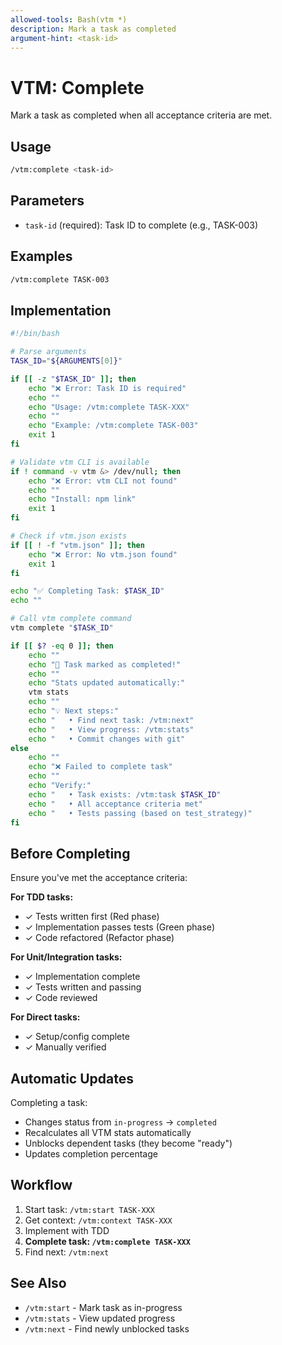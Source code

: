 ```yaml
---
allowed-tools: Bash(vtm *)
description: Mark a task as completed
argument-hint: <task-id>
---
```


# VTM: Complete

Mark a task as completed when all acceptance criteria are met.

## Usage

```bash
/vtm:complete <task-id>
```

## Parameters

- `task-id` (required): Task ID to complete (e.g., TASK-003)

## Examples

```bash
/vtm:complete TASK-003
```

## Implementation

```bash
#!/bin/bash

# Parse arguments
TASK_ID="${ARGUMENTS[0]}"

if [[ -z "$TASK_ID" ]]; then
    echo "❌ Error: Task ID is required"
    echo ""
    echo "Usage: /vtm:complete TASK-XXX"
    echo ""
    echo "Example: /vtm:complete TASK-003"
    exit 1
fi

# Validate vtm CLI is available
if ! command -v vtm &> /dev/null; then
    echo "❌ Error: vtm CLI not found"
    echo ""
    echo "Install: npm link"
    exit 1
fi

# Check if vtm.json exists
if [[ ! -f "vtm.json" ]]; then
    echo "❌ Error: No vtm.json found"
    exit 1
fi

echo "✅ Completing Task: $TASK_ID"
echo ""

# Call vtm complete command
vtm complete "$TASK_ID"

if [[ $? -eq 0 ]]; then
    echo ""
    echo "🎉 Task marked as completed!"
    echo ""
    echo "Stats updated automatically:"
    vtm stats
    echo ""
    echo "💡 Next steps:"
    echo "   • Find next task: /vtm:next"
    echo "   • View progress: /vtm:stats"
    echo "   • Commit changes with git"
else
    echo ""
    echo "❌ Failed to complete task"
    echo ""
    echo "Verify:"
    echo "   • Task exists: /vtm:task $TASK_ID"
    echo "   • All acceptance criteria met"
    echo "   • Tests passing (based on test_strategy)"
fi
```

## Before Completing

Ensure you've met the acceptance criteria:

**For TDD tasks:**
- ✓ Tests written first (Red phase)
- ✓ Implementation passes tests (Green phase)
- ✓ Code refactored (Refactor phase)

**For Unit/Integration tasks:**
- ✓ Implementation complete
- ✓ Tests written and passing
- ✓ Code reviewed

**For Direct tasks:**
- ✓ Setup/config complete
- ✓ Manually verified

## Automatic Updates

Completing a task:
- Changes status from `in-progress` → `completed`
- Recalculates all VTM stats automatically
- Unblocks dependent tasks (they become "ready")
- Updates completion percentage

## Workflow

1. Start task: `/vtm:start TASK-XXX`
2. Get context: `/vtm:context TASK-XXX`
3. Implement with TDD
4. **Complete task: `/vtm:complete TASK-XXX`**
5. Find next: `/vtm:next`

## See Also

- `/vtm:start` - Mark task as in-progress
- `/vtm:stats` - View updated progress
- `/vtm:next` - Find newly unblocked tasks
